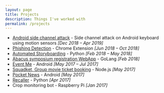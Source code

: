 ```yaml
---
layout: page
title: Projects
description: Things I've worked with
permalink: /projects
---
```


- [Android side channel attack](https://github.com/realramkumar/sensorstrange) - Side channel attack on Android keyboard using motion sensors <span>*[Dec 2018 – Apr 2019]*</span>  
- [Phishing Detection](https://github.com/picopalette/phishing-detection-plugin) - Chrome Extension <span>*[Jun 2018 – Oct 2018]*</span>  
- [Automated Storyboarding](https://github.com/realramkumar/storyboarding) - Python <span>*[Feb 2018 – May 2018]*</span>  
- [Abacus symposium registration WebApp](https://github.com/realramkumar/abacus-backend) - GoLang <span>*[Feb 2018]*</span>  
- [Event Me](https://github.com/picopalette/event-me) - Android <span>*[May 2017 – Jul 2017]*</span>  
- [Squadket, Group movie ticket booking]() - Node.js <span>*[May 2017]*</span>  
- [Pocket News](https://play.google.com/store/apps/details?id=com.geek.holmesvinn.pocketnews) - Android <span>*[May 2017]*</span>  
- [Recaller](https://github.com/realramkumar/recaller-python) - Python <span>*[Apr 2017]*</span>  
- Crop monitoring bot - Raspberry Pi <span>*[Jan 2017]*</span>
